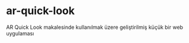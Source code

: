 # ar-quick-look
 AR Quick Look makalesinde kullanılmak üzere geliştirilmiş küçük bir web uygulaması
